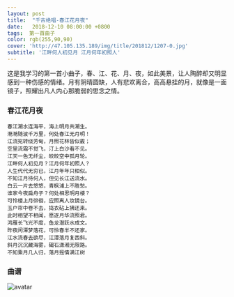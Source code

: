 ```yaml
---
layout: post
title:  "千古绝唱-春江花月夜"
date:   2018-12-10 08:00:00 +0800
tags:  第一首曲子 
color: rgb(255,90,90)
cover: 'http://47.105.135.189/img/title/201812/1207-0.jpg'
subtitle: '江畔何人初见月 江月何年初照人'
---
```


这是我学习的第一首小曲子，春、江、花、月、夜，如此美景，让人陶醉却又明显感到一种伤感的情绪。月有阴晴圆缺，人有悲欢离合，高高悬挂的月，就像是一面镜子，照耀出凡人内心那脆弱的思念之情。

### 春江花月夜
```
春江潮水连海平，海上明月共潮生。
滟滟随波千万里，何处春江无月明！
江流宛转绕芳甸，月照花林皆似霰；
空里流霜不觉飞，汀上白沙看不见。
江天一色无纤尘，皎皎空中孤月轮。
江畔何人初见月？江月何年初照人？
人生代代无穷已，江月年年只相似。
不知江月待何人，但见长江送流水。
白云一片去悠悠，青枫浦上不胜愁。
谁家今夜扁舟子？何处相思明月楼？
可怜楼上月徘徊，应照离人妆镜台。
玉户帘中卷不去，捣衣砧上拂还来。
此时相望不相闻，愿逐月华流照君。
鸿雁长飞光不度，鱼龙潜跃水成文。
昨夜闲潭梦落花，可怜春半不还家。
江水流春去欲尽，江潭落月复西斜。
斜月沉沉藏海雾，碣石潇湘无限路。
不知乘月几人归，落月摇情满江树
```
### 曲谱
![avatar](http://47.105.135.189/img/201812/1210-1.jpg)
